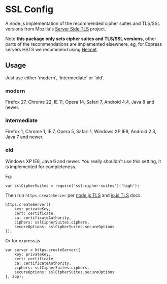 # SSL Config

A node.js implementation of the recommended cipher suites and TLS/SSL versions from Mozilla's [Server Side TLS](https://github.com/mozilla/server-side-tls) project.

Note **this package only sets cipher suites and TLS/SSL versions**, other parts of the recommendations are implemented elsewhere, eg, for Express servers HSTS we recommend using [Helmet](https://www.npmjs.com/package/helmet).

## Usage

Just use either 'modern', 'intermediate' or 'old'.

### modern

Firefox 27, Chrome 22, IE 11, Opera 14, Safari 7, Android 4.4, Java 8 and newer.

### intermediate

Firefox 1, Chrome 1, IE 7, Opera 5, Safari 1, Windows XP IE8, Android 2.3, Java 7 and newer.

### old

Windows XP IE6, Java 6 and newer. You really shouldn't use this setting, it is implemented for completeness.

Eg:

	var sslCipherSuites = require('ssl-cipher-suites')('high');

Then run `https.createServer` per [node.js TLS](https://nodejs.org/api/tls.html) and [io.js TLS](https://iojs.org/api/tls.html#tls_tls_createserver_options_secureconnectionlistener) docs.

	https.createServer({
		key: privateKey,
		cert: certificate,
		ca: certificateAuthority,
		ciphers: sslCipherSuites.ciphers,
		secureOptions: sslCipherSuites.secureOptions
	});

Or for express.js

	var server = https.createServer({
		key: privateKey,
		cert: certificate,
		ca: certificateAuthority,
		ciphers: sslCipherSuites.ciphers,
		secureOptions: sslCipherSuites.secureOptions
	}, app);

